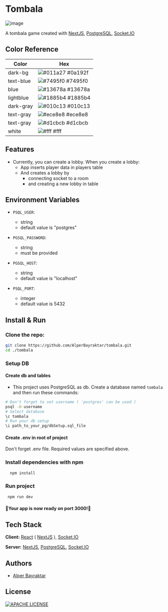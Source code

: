 # Tombala

![image](https://user-images.githubusercontent.com/85285027/180843689-7071c87c-e0e1-48a1-9f2c-61ba85bc8756.png)

A tombala game created with [NextJS](https://nextjs.org/), [PostgreSQL](https://www.postgresql.org/), [Socket.IO](https://socket.io/)

[](https://img.shields.io/badge/license-Apache-blue)

## Color Reference

| Color     | Hex                                                              |
| --------- | ---------------------------------------------------------------- |
| dark-bg   | ![#011a27](https://via.placeholder.com/10/011a27?text=+) #0a192f |
| text-blue | ![#7495f0](https://via.placeholder.com/10/7495f0?text=+) #7495f0 |
| blue      | ![#13678a](https://via.placeholder.com/10/13678a?text=+) #13678a |
| lightblue | ![#1885b4](https://via.placeholder.com/10/1885b4?text=+) #1885b4 |
| dark-gray | ![#010c13](https://via.placeholder.com/10/010c13?text=+) #010c13 |
| text-gray | ![#ece8e8](https://via.placeholder.com/10/ece8e8?text=+) #ece8e8 |
| text-gray | ![#d1cbcb](https://via.placeholder.com/10/d1cbcb?text=+) #d1cbcb |
| white     | ![#fff](https://via.placeholder.com/10/d1cbcb?text=+) #fff       |

## Features

-   Currently, you can create a lobby. When you create a lobby:
    -   App inserts player data in players table
    -   And creates a lobby by
        -   connecting socket to a room
        -   and creating a new lobby in table

## Environment Variables

-   `PSQL_USER`:

    -   string
    -   default value is "postgres"

-   `PGSQL_PASSWORD`:

    -   string
    -   must be provided

-   `PGSQL_HOST`:

    -   string
    -   default value is "localhost"

-   `PSQL_PORT`:
    -   integer
    -   default value is 5432

## Install & Run

### Clone the repo:

```bash
git clone https://github.com/AlperBayraktar/tombala.git
cd ./tombala
```

### Setup DB

#### Create db and tables

-   This project uses PostgreSQL as db. Create a database named `tombala` and then run these commands:

```bash
# Don't forget to set username ( 'postgres' can be used )
psql -U username
# Select database
\c tombala
# Run your db setup
\i path_to_your_pg/dbSetup.sql_file
```

#### Create .env in root of project

Don't forget .env file. Required values are specified above.

### Install dependencies with npm

```bash
  npm install
```

### Run project

```bash
 npm run dev
```

#### 🎉Your app is now ready on port 3000!🎉

## Tech Stack

**Client:** [React](https://reactjs.org/) ( [NextJS](https://nextjs.org/) ), [Socket.IO](https://socket.io/)

**Server:** [NextJS](https://nextjs.org/), [PostgreSQL](https://www.postgresql.org/), [Socket.IO](https://socket.io/)

## Authors

-   [Alper Bayraktar](https://www.github.com/AlperBayraktar)

## License

[![APACHE LICENSE](https://img.shields.io/badge/license-Apache-blue)](https://choosealicense.com/licenses/apache-2.0/)
